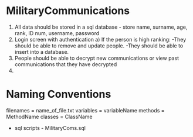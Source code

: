 # MilitaryCommunications

1. All data should be stored in a sql database - store name, surname, age, rank, ID num, username, password
2. Login screen with authentication
	a) If the person is high ranking: -They should be able to remove and update people.
																		-They should be able to insert into a database.
3. People should be able to decrypt new communications or view past communications that they have decrypted
4. 


# Naming Conventions
filenames = name_of_file.txt
variables = variableName 
methods = MethodName
classes = ClassName

 - sql scripts - 
 MilitaryComs.sql
 
 
